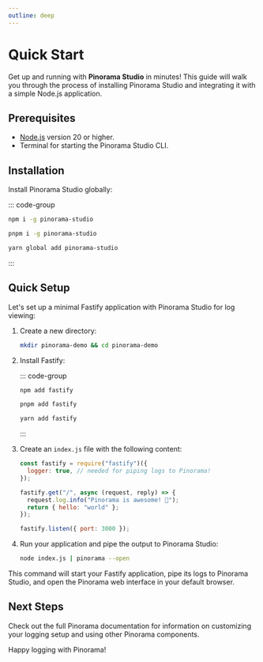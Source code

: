 ```yaml
---
outline: deep
---
```


# Quick Start

Get up and running with **Pinorama Studio** in minutes! This guide will walk you through the process of installing Pinorama Studio and integrating it with a simple Node.js application.

## Prerequisites

- [Node.js](https://nodejs.org/) version 20 or higher.
- Terminal for starting the Pinorama Studio CLI.

## Installation

Install Pinorama Studio globally:

::: code-group

```sh [npm]
npm i -g pinorama-studio
```

```sh [pnpm]
pnpm i -g pinorama-studio
```

```sh [yarn]
yarn global add pinorama-studio
```

:::

## Quick Setup

Let's set up a minimal Fastify application with Pinorama Studio for log viewing:

1. Create a new directory:

   ```sh
   mkdir pinorama-demo && cd pinorama-demo
   ```

2. Install Fastify:

   ::: code-group

   ```sh [npm]
   npm add fastify
   ```

   ```sh [pnpm]
   pnpm add fastify
   ```

   ```sh [yarn]
   yarn add fastify
   ```

   :::

3. Create an `index.js` file with the following content:

   ```javascript
   const fastify = require("fastify")({
     logger: true, // needed for piping logs to Pinorama!
   });

   fastify.get("/", async (request, reply) => {
     request.log.info("Pinorama is awesome! 🚀");
     return { hello: "world" };
   });

   fastify.listen({ port: 3000 });
   ```

4. Run your application and pipe the output to Pinorama Studio:

   ```sh
   node index.js | pinorama --open
   ```

This command will start your Fastify application, pipe its logs to Pinorama Studio, and open the Pinorama web interface in your default browser.

## Next Steps

Check out the full Pinorama documentation for information on customizing your logging setup and using other Pinorama components.

Happy logging with Pinorama!
